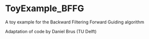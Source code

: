 # ToyExample_BFFG
 A toy example for the Backward Filtering Forward Guiding algorithm

 Adaptation of code by Daniel Brus (TU Delft)
